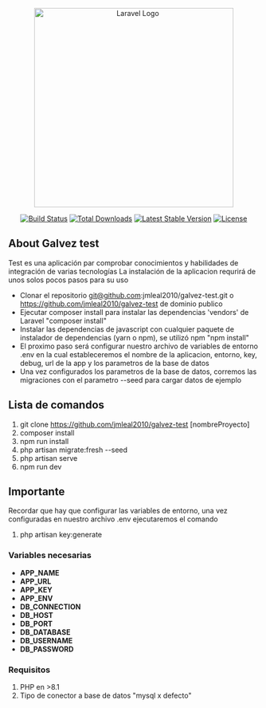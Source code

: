 <p align="center"><a href="https://laravel.com" target="_blank"><img src="https://raw.githubusercontent.com/laravel/art/master/logo-lockup/5%20SVG/2%20CMYK/1%20Full%20Color/laravel-logolockup-cmyk-red.svg" width="400" alt="Laravel Logo"></a></p>

<p align="center">
<a href="https://github.com/laravel/framework/actions"><img src="https://github.com/laravel/framework/workflows/tests/badge.svg" alt="Build Status"></a>
<a href="https://packagist.org/packages/laravel/framework"><img src="https://img.shields.io/packagist/dt/laravel/framework" alt="Total Downloads"></a>
<a href="https://packagist.org/packages/laravel/framework"><img src="https://img.shields.io/packagist/v/laravel/framework" alt="Latest Stable Version"></a>
<a href="https://packagist.org/packages/laravel/framework"><img src="https://img.shields.io/packagist/l/laravel/framework" alt="License"></a>
</p>

## About Galvez test

Test es una aplicación par comprobar conocimientos y habilidades de integración de varias tecnologías
La instalación de la aplicacion requrirá de unos solos pocos pasos para su uso
- Clonar el repositorio git@github.com:jmleal2010/galvez-test.git o https://github.com/jmleal2010/galvez-test de dominio publico
- Ejecutar composer install para instalar las dependencias 'vendors' de Laravel "composer install"
- Instalar las dependencias de javascript con cualquier paquete de instalador de dependencias (yarn o npm), se utilizó npm "npm install"
- El proximo paso será configurar nuestro archivo de variables de entorno .env en la cual estableceremos el nombre de la aplicacion, entorno, key, debug, url de la app y los parametros de la base de datos
- Una vez configurados los parametros de la base de datos, corremos las migraciones con el parametro --seed para cargar datos de ejemplo


## Lista de comandos
1. git clone https://github.com/jmleal2010/galvez-test [nombreProyecto]
2. composer install
3. npm run install
4. php artisan migrate:fresh --seed
5. php artisan serve
6. npm run dev
## Importante

Recordar que hay que configurar las variables de entorno, una vez configuradas en nuestro archivo .env
ejecutaremos el comando
1. php artisan key:generate
### Variables necesarias

- **APP_NAME**
- **APP_URL**
- **APP_KEY**
- **APP_ENV**
- **DB_CONNECTION**
- **DB_HOST**
- **DB_PORT**
- **DB_DATABASE**
- **DB_USERNAME**
- **DB_PASSWORD**

### Requisitos
1. PHP en >8.1
2. Tipo de conector a base de datos "mysql x defecto"
